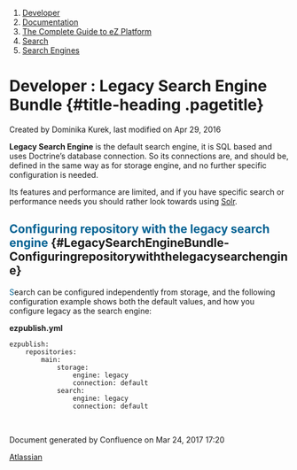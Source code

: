 1.  <span>[Developer](index.html)</span>
2.  <span>[Documentation](Documentation_31429504.html)</span>
3.  <span>[The Complete Guide to eZ
    Platform](The-Complete-Guide-to-eZ-Platform_31429526.html)</span>
4.  <span>[Search](Search_31429673.html)</span>
5.  <span>[Search Engines](Search-Engines_32112955.html)</span>

<span id="title-text"> Developer : Legacy Search Engine Bundle </span> {#title-heading .pagetitle}
======================================================================

Created by <span class="author"> Dominika Kurek</span>, last modified on
Apr 29, 2016

**Legacy Search Engine** is the default search engine, it is SQL based
and uses Doctrine’s database connection. So its connections are, and
should be, defined in the same way as for storage engine, and no further
specific configuration is needed.

Its features and performance are limited, and if you have specific
search or performance needs you should rather look towards using
[Solr](Solr-Bundle_31430592.html).

<span style="color: rgb(0,98,147);">Configuring repository with the legacy search engine</span> {#LegacySearchEngineBundle-Configuringrepositorywiththelegacysearchengine}
-----------------------------------------------------------------------------------------------

<span style="color: rgb(0,98,147);">S</span>earch can be configured
independently from storage, and the following configuration example
shows both the default values, and how you configure legacy as the
search engine:

**ezpublish.yml**

~~~~ brush:
ezpublish:
    repositories:
        main:
            storage:
                engine: legacy
                connection: default
            search:
                engine: legacy
                connection: default
~~~~

 

Document generated by Confluence on Mar 24, 2017 17:20

[Atlassian](http://www.atlassian.com/)


